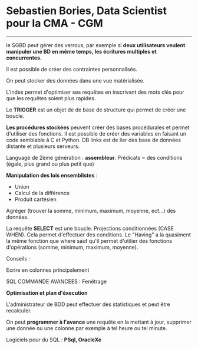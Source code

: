 # Sebastien Bories, Data Scientist pour la CMA - CGM

--------------------------------------------------------------


le SGBD peut gérer des verrous, par exemple si **deux utilisateurs veulent manipuler une BD en même temps, les écritures multiples et concurrentes.**

Il est possible de créer des contraintes personnalisés. 

On peut stocker des données dans une vue matérialisée.

L'index permet d'optimiser ses requêtes en inscrivant des mots clés pour que les requêtes soient plus rapides.

Le **TRIGGER** est un objet de de base de structure qui permet de créer une boucle.

**Les procédures stockées** peuvent créer des bases procédurales et permet d'utiliser des fonctions. 
Il est possible de créer des variables en faisant un code semblable à C et Python.
DB links est de lier des base de données distante et  plusieurs serveurs.

Language de 2ème génération : **assembleur**.
Prédicats = des conditions (égale, plus grand ou plus petit que)

**Manipulation des lois ensemblistes** : 
- Union
- Calcul de la différence
- Produit cartésien 

Agréger (trouver la somme, minimum, maximum, moyenne, ect...) des données.

La requête **SELECT** est une boucle. 
Projections conditionnées (CASE WHEN). Cela permet d'effectuer des conditions.
Le "Having" a la quasiment la même fonction que where sauf qu'il permet d'utilier des fonctions d'opérations (somme, minimum, maximum, moyenne).

Conseils :

Ecrire en colonnes principalement 

SQL COMMANDE AVANCEES :
Fenêtrage

**Optimisation et plan d'éxecution**

L'administrateur de BDD peut effectuer des statistiques et peut être recalculer.

On peut **programmer à l'avance** une requête en la mettant à jour, supprimer une donnée ou une colonne par exemple à tel heure ou tel minute.

Logiciels pour du SQL : **PSql, OracleXe**
